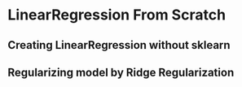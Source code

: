 # LinearRegression From Scratch
## Creating LinearRegression without sklearn
## Regularizing model by Ridge Regularization
